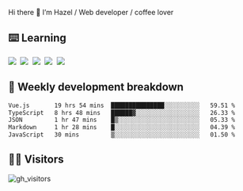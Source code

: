 
Hi there 👋 I’m Hazel / Web developer / coffee lover

## ⌨️ Learning

<samp>
 <a href="https://github.com/vuejs/core"><img src="https://api.iconify.design/logos:vue.svg" /></a>
  <a href="https://github.com/vuejs/core"><img src="https://api.iconify.design/logos:react.svg" /></a>
  <a href="https://github.com/vitejs/vite"><img src="https://api.iconify.design/logos:vitejs.svg" /></a>
  <a href="https://github.com/microsoft/TypeScript"><img src="https://api.iconify.design/logos:typescript-icon.svg" /></a> 
  <a href="https://github.com/unocss/unocss"><img src="https://api.iconify.design/logos:unocss.svg" /></a>
  

</samp>


## 🦀 Weekly development breakdown

<!--START_SECTION:waka-->

```txt
Vue.js       19 hrs 54 mins  ███████████████░░░░░░░░░░   59.51 %
TypeScript   8 hrs 48 mins   ██████▓░░░░░░░░░░░░░░░░░░   26.33 %
JSON         1 hr 47 mins    █▒░░░░░░░░░░░░░░░░░░░░░░░   05.33 %
Markdown     1 hr 28 mins    █░░░░░░░░░░░░░░░░░░░░░░░░   04.39 %
JavaScript   30 mins         ▒░░░░░░░░░░░░░░░░░░░░░░░░   01.50 %
```

<!--END_SECTION:waka-->
## 👬🏻 Visitors

![gh_visitors](https://profile-counter.glitch.me/Hazel-Lin/count.svg)


